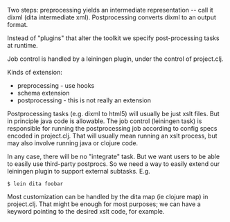 
Two steps: preprocessing yields an intermediate representation -- call
it dixml (dita intermediate xml).  Postprocessing converts dixml to an
output format.

Instead of "plugins" that alter the toolkit we specify post-processing
tasks at runtime.

Job control is handled by a leiningen plugin, under the control of
project.clj.

Kinds of extension:

* preprocessing - use hooks
* schema extension
* postprocessing - this is not really an extension

Postprocessing tasks (e.g. dixml to html5) will usually be just xslt
files.  But in principle java code is allowable.  The job control
(leiningen task) is responsible for running the postprocessing job
according to config specs encoded in project.clj.  That will usually
mean running an xslt process, but may also involve running java or
clojure code.

In any case, there will be no "integrate" task.  But we want users to
be able to easily use third-party postprocs.  So we need a way to
easily extend our leiningen plugin to support external subtasks.  E.g.

    $ lein dita foobar

Most customization can be handled by the dita map (ie clojure map) in
project.clj.  That might be enough for most purposes; we can have a
keyword pointing to the desired xslt code, for example.
